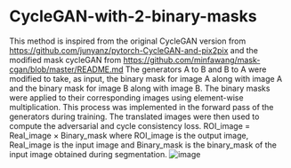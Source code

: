 # CycleGAN-with-2-binary-masks
This method is inspired from the original CycleGAN version from https://github.com/junyanz/pytorch-CycleGAN-and-pix2pix and the modified mask cycleGAN from https://github.com/minfawang/mask-cgan/blob/master/README.md
The generators A to B and B to A were modified to take, as input, the binary mask for image
A along with image A and the binary mask for image B along with image B. The binary masks
were applied to their corresponding images using element-wise multiplication. This process
was implemented in the forward pass of the generators during training. The translated images
were then used to compute the adversarial and cycle consistency loss.
ROI_image = Real_image × Binary_mask 
where ROI_image is the output image, Real_image is the input image and Binary_mask is the
binary_mask of the input image obtained during segmentation.
![image](https://github.com/armelsida/CycleGAN-with-2-binary-masks/assets/115725362/5345302a-34a6-4eff-bf0d-53ebc073bd1b)
